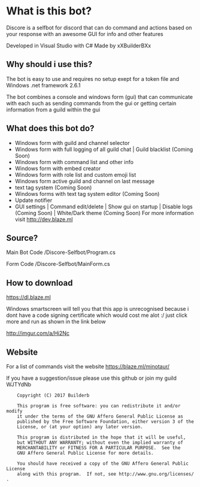 # What is this bot?
Discore is a selfbot for discord that can do command and actions based on your response with an awesome GUI for info and other features

Developed in Visual Studio with C# Made by xXBuilderBXx
## Why should i use this?
The bot is easy to use and requires no setup exept for a token file and Windows .net framework 2.6.1

The bot combines a console and windows form (gui) that can communicate with each such as sending commands from the gui or getting certain information from a guild within the gui
## What does this bot do?
- Windows form with guild and channel selector
- Windows form with full logging of all guild chat | Guild blacklist (Coming Soon)
- Windows form with command list and other info
- Windows form with embed creator
- Windows form with role list and custom emoji list
- Windows form active guild and channel on last message
- text tag system (Coming Soon)
- Windows forms with text tag system editor (Coming Soon)
- Update notifier
- GUI settings | Command edit/delete | Show gui on startup | Disable logs (Coming Soon) | White/Dark theme (Coming Soon)
For more information visit http://dev.blaze.ml
## Source?
Main Bot Code /Discore-Selfbot/Program.cs

Form Code /Discore-Selfbot/MainForm.cs
## How to download
https://dl.blaze.ml

Windows smartscreen will tell you that this app is unrecognised because i dont have a code signing certificate which would cost me alot :/ just click more and run as shown in the link below

http://imgur.com/a/Hi2Nc

## Website
For a list of commands visit the website 
https://blaze.ml/minotaur/

If you have a suggestion/issue please use this github or join my guild WJTYdNb

```
    Copyright (C) 2017 Builderb

    This program is free software: you can redistribute it and/or modify
    it under the terms of the GNU Affero General Public License as
    published by the Free Software Foundation, either version 3 of the
    License, or (at your option) any later version.

    This program is distributed in the hope that it will be useful,
    but WITHOUT ANY WARRANTY; without even the implied warranty of
    MERCHANTABILITY or FITNESS FOR A PARTICULAR PURPOSE.  See the
    GNU Affero General Public License for more details.

    You should have received a copy of the GNU Affero General Public License
    along with this program.  If not, see http://www.gnu.org/licenses/ .
```
